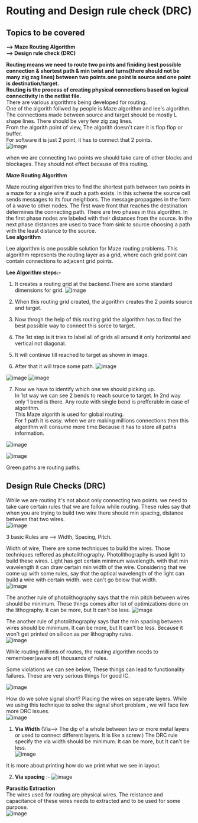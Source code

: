 # Routing and Design rule check (DRC)  
##  Topics to be covered
**--> Maze Routing Algorithm**   
**--> Design rule check (DRC)**

**Routing means we need to route two points and finiding best possible connection & shortest path & min twist and turns(there should not be many zig zag lines) between two points.one point is source and one point is destination/target.      
Routing is the process of creating physical connections based on logical connectivity in the netlist file.**   
There are various algorithms being developed for routing.  
One of the algorith follwed by people is Maze algorithm and lee's algorithm.   
The connections made between source and target should be mostly L shape lines. There should be very few zig zag lines.   
From the algorith point of view,  The algorith doesn't care it is flop flop or buffer.   
For software it is just 2 point, it has to connect that 2 points.    
![image](https://github.com/Gayathri4801/NASSCOM-VSD-IAT/assets/163323618/d0578ece-50e5-4aab-8794-b4b1a09c94ff)

when we are connecting two points we should take care of other blocks and blockages. They should not effect because of this routing. 

**Maze Routing Algorithm**

Maze routing algorithm tries to find the shortest path between two points in a maze for a single wire if such a path exists. In this scheme the source cell sends messages to its four neighbors. The message propagates in the form of a wave to other nodes. The first wave front that reaches the destination determines the connecting path. There are two phases in this algorithm. In the first phase nodes are labeled with their distances from the source. In the next phase distances are used to trace from sink to source choosing a path with the least distance to the source.   
**Lee algorithm**

Lee algorithm is one possible solution for Maze routing problems. This algorithm represents the routing layer as a grid, where each grid point can contain connections to adjacent grid points. 

**Lee Algorithm steps:-**   
1. It creates a routing grid at the backend.There are some standard dimensions for grid.
![image](https://github.com/Gayathri4801/NASSCOM-VSD-IAT/assets/163323618/2ed5dbec-6c91-48c6-912b-e175a9056e51)

2. When this routing grid created, the algorithm creates the 2 points source and target.
3. Now throgh the help of this routing grid the algorithm has to find the best possible way to connect this sorce to target.
4. The 1st step is it tries to label all of grids all around it only horizontal and vertical not diagonal.
5. It will continue till reached to target as shown in image.  
6. After that it will trace some path.
![image](https://github.com/Gayathri4801/NASSCOM-VSD-IAT/assets/163323618/2b2235ff-7572-44b1-82a0-412dd0c387c3)

![image](https://github.com/Gayathri4801/NASSCOM-VSD-IAT/assets/163323618/83a376d9-2894-44a5-aae4-824818f4197e)
![image](https://github.com/Gayathri4801/NASSCOM-VSD-IAT/assets/163323618/c4ceaacd-fbc5-47e8-a32f-6ecd840e926a)

7. Now we have to identify which one we should picking up.   
   In 1st way we can see 2 bends to reach source to target. In 2nd way only 1 bend is there. Any route with single bend is prefferable in case of algorithm.  
This Maze algorith is used for global routing.   
For 1 path it is easy. when we are making millions connections then this algorithm will consume more time.Because it has to store all paths information.        
 
![image](https://github.com/Gayathri4801/NASSCOM-VSD-IAT/assets/163323618/6834f714-bb42-4d2b-8067-4fd635395152)

![image](https://github.com/Gayathri4801/NASSCOM-VSD-IAT/assets/163323618/b709132f-2e6d-4d89-8a5d-1c7aa5a517bf)
 
Green paths are routing paths.   


## Design Rule Checks (DRC)     

While we are routing it's not about only connecting two points. we need to take care certain rules that we are follow while routing. 
These rules say that when you are trying to build two wire there should min spacing, distance between that two wires.    
![image](https://github.com/Gayathri4801/NASSCOM-VSD-IAT/assets/163323618/66bcf2b3-8761-4b29-a6f6-941db2403773)

3 basic Rules are -->  Width, Spacing, Pitch.    

Width of wire, There are some techniques to build the wires. Those techniques reffered as photolithography.  Photolithography is used light to build these wires. Light has got certain minimum wavelength.  with that min wavelength it can draw certain min width of the wire.  Considering that we come up with some rules, say that the optical wavelength of the light can build a wire with certain width.  wee can't go below that width.    
![image](https://github.com/Gayathri4801/NASSCOM-VSD-IAT/assets/163323618/3b9c7e6b-ca08-4c49-a857-d95268fb930b)

The another rule of photolithography says that the min pitch between wires should be minimum. These things comes after lot of optimizations done on the lithography. It can be more, but It can't be less. 
![image](https://github.com/Gayathri4801/NASSCOM-VSD-IAT/assets/163323618/9cb55e42-8997-4e6f-ba0a-bf3601928dbe)

The another rule of photolithography says that the min spacing between wires should be minimum. It can be more, but It can't be less. Because it won't get printed on silicon as per lithography rules.       
![image](https://github.com/Gayathri4801/NASSCOM-VSD-IAT/assets/163323618/3f491395-5f21-482b-b547-485290abb9a7)

While routing millions of routes, the routing algorithm needs to remembeer(aware of) thousands of rules.   

Some violations we can see below, These things can lead to functionality failures.  These are very serious things for good IC.  

![image](https://github.com/Gayathri4801/NASSCOM-VSD-IAT/assets/163323618/8f4a46c7-f9cc-4406-b46b-591cd4753045)

How do we solve signal short? 
Placing the wires on seperate layers.  While we using this technique to solve the signal short problem , we will face few more DRC issues.  
![image](https://github.com/Gayathri4801/NASSCOM-VSD-IAT/assets/163323618/2e692451-63f8-4c62-9795-8fbe69d177a8)

1. **Via Width** (Via--> The dip of a whole between two or more metal layers or used to connect different layers. It is like a screw.)
   The DRC rule specify the via width should be minimum. It can be more, but It can't be less.   
![image](https://github.com/Gayathri4801/NASSCOM-VSD-IAT/assets/163323618/ea3e4658-d9aa-4189-94aa-773dfeaf6a30)

It is more about printing how do we print what we see in layout. 

2. **Via spacing** :-
![image](https://github.com/Gayathri4801/NASSCOM-VSD-IAT/assets/163323618/628928a8-d7e5-4565-9010-a1e0ed91d088)

**Parasitic Extraction**  
The wires used for routing are physical wires. The reistance and capacitance of these wires needs to extracted and to be used for some purpose.  
![image](https://github.com/Gayathri4801/NASSCOM-VSD-IAT/assets/163323618/797794b9-9ae0-485c-8aa9-522fa16425dc)
